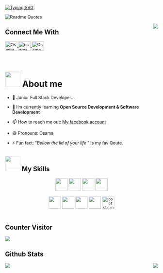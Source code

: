 
[![Typing SVG](https://readme-typing-svg.herokuapp.com?color=C51F6A&size=25&vCenter=true&center=true&background=272822&width=600&lines=Welcome;My+name+is+Osama+Ahmed;I+am+from+Egypt;I'm+studying+Backend+and+frontend;I+am+using+Django+framework+and+react)](https://git.io/typing-svg)
<!-- 
```python
from django.http import HttpResponse
from time import sleep
from random import choice

def my_life(request):
    try:
        food = ["Meat", "Fish", "Chicken"]
        my_food = choice(food)
        osama = request.GET.get('osama')
        osama.wakeup()
        sleep(2500)
        fares.eat(eat=my_food)
        sleep(2500)
        coffee = "Brazilian_coffee with 1 sugars"
        if "sugar" in coffee:
            osama.moveToWorking()
            return HttpResponse("Moved to working")
        else:
            return HttpResponse("End of the day")
    except:
        return HttpResponse("An error occurred")

``` -->
<!-- <div align="center">
<img src="https://i.ibb.co/fSZ1T8g/git.gif" align="center" style="width: 75%; height: 50%" />
</div>   -->
  
![Readme Quotes](https://quotes-github-readme.vercel.app/api?type=horizontal&theme=monokai&quote=When+I+am+working+on+a+problem+I+never+think+about+beauty.+I+think+only+how+to+solve+the+problem+But+when+I+have+finished,+if+the+solution+is+not+beautiful,+I+know+it+is+wrong+&author=Buckminster+Fuller)


<!-- <h3 align="center">I'm Osama, junior Full Stack python Developer</h3> -->
<!------>


<img src="https://komarev.com/ghpvc/?username=OosamaAhmed&&style=flat-square" align="right" />
<h2 align="left">Connect Me With</h2>
<!------>

<p align="left">

  <a href="https://www.linkedin.com/in/oosamaahmed" target="blank">
    <img align="center" src="https://github.com/HouariZegai/HouariZegai/blob/master/icons/linkedin.png" alt="Osama Ahmed" height="30" width="40" />
  </a>
  <a href="https://twitter.com/OsOs1872" target="blank">
    <img align="center" src="https://github.com/HouariZegai/HouariZegai/blob/master/icons/twitter.png" alt="osama" height="30" width="40" />
  </a>
  <a href="https://www.facebook.com/OsamaAhmedAlkatkoti" target="blank">
    <img align="center" src="https://github.com/HouariZegai/HouariZegai/blob/master/icons/facebook.png" alt="Osama " height="30" width="40" />
  </a>
</p>

<br/>

# <img src="https://media.giphy.com/media/VgCDAzcKvsR6OM0uWg/giphy.gif" width="50" draggable="false" > About me

- 🔭 Junior Full Stack Developer...

- 🌱 I’m currently learning **Open Source Development & Software Development**

- 📫 How to reach me out: [My facebook account](https://www.facebook.com/OsamaAhmedAlkatkoti/)

- 😄 Pronouns: Osama

- ⚡ Fun fact: "_Bellow the lid of your life_ " is my fav Qoute.

## <img src="https://media.giphy.com/media/WUlplcMpOCEmTGBtBW/giphy.gif" width="50" /> My Skills

<div align="center">
  <code><img height="40" src="https://raw.githubusercontent.com/github/explore/80688e429a7d4ef2fca1e82350fe8e3517d3494d/topics/python/python.png" /></code>
  <code><img height="40" src="https://img.icons8.com/color/48/000000/django.png" /></code>
  <code><img height="40" src="https://raw.githubusercontent.com/github/explore/80688e429a7d4ef2fca1e82350fe8e3517d3494d/topics/html/html.png"></code>
<code><img height="40" src="https://raw.githubusercontent.com/github/explore/80688e429a7d4ef2fca1e82350fe8e3517d3494d/topics/css/css.png"></code>

<br />

<br />
<code><img height="40" src="https://raw.githubusercontent.com/github/explore/80688e429a7d4ef2fca1e82350fe8e3517d3494d/topics/git/git.png"></code>
<code><img height="40" src="https://raw.githubusercontent.com/github/explore/80688e429a7d4ef2fca1e82350fe8e3517d3494d/topics/react/react.png"></code>
<code><img height="40" src="https://raw.githubusercontent.com/devicons/devicon/master/icons/postgresql/postgresql-original-wordmark.svg"></code>
<code><img height="40" src="https://raw.githubusercontent.com/devicons/devicon/master/icons/mysql/mysql-original-wordmark.svg"></code>
<code><img src="https://raw.githubusercontent.com/devicons/devicon/master/icons/bootstrap/bootstrap-plain.svg" alt="bootstrap" width="40" height="40" /></code>

</div>

<br />

## Counter Visitor
<img src="https://profile-counter.glitch.me/Oosamaahmed/count.svg" />

## Github Stats 
<p>
<img align="left" src="https://github-readme-stats.vercel.app/api/top-langs/?username=OosamaAhmed&show_icons=true&theme=radical"  />
 </p>
 
<p>
  <img align="right" src="https://github-readme-stats.vercel.app/api?username=oosamaahmed&show_icons=true&theme=radical" />
</p>










